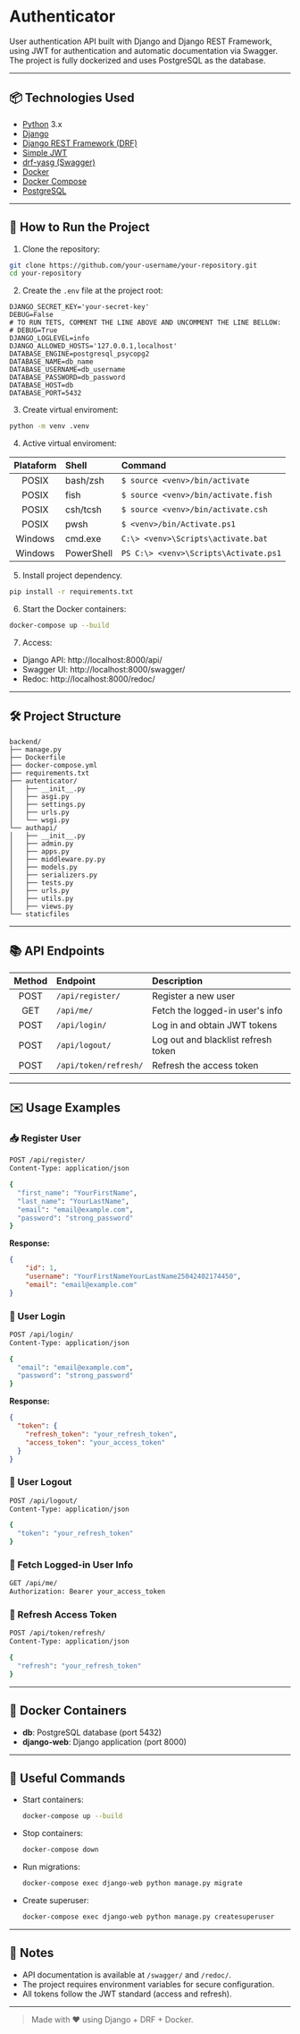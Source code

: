 
# Authenticator

User authentication API built with Django and Django REST Framework, using JWT for authentication and automatic documentation via Swagger. The project is fully dockerized and uses PostgreSQL as the database.

---

## 📦 Technologies Used

- [Python](https://www.python.org/) 3.x
- [Django](https://www.djangoproject.com/)
- [Django REST Framework (DRF)](https://www.django-rest-framework.org/)
- [Simple JWT](https://django-rest-framework-simplejwt.readthedocs.io/en/latest/)
- [drf-yasg (Swagger)](https://drf-yasg.readthedocs.io/en/stable/)
- [Docker](https://www.docker.com/)
- [Docker Compose](https://docs.docker.com/compose/)
- [PostgreSQL](https://www.postgresql.org/)

---

## 🚀 How to Run the Project

1. Clone the repository:

```bash
git clone https://github.com/your-username/your-repository.git
cd your-repository
```

2. Create the `.env` file at the project root:

```env
DJANGO_SECRET_KEY='your-secret-key'
DEBUG=False
# TO RUN TETS, COMMENT THE LINE ABOVE AND UNCOMMENT THE LINE BELLOW:
# DEBUG=True
DJANGO_LOGLEVEL=info
DJANGO_ALLOWED_HOSTS='127.0.0.1,localhost'
DATABASE_ENGINE=postgresql_psycopg2
DATABASE_NAME=db_name
DATABASE_USERNAME=db_username
DATABASE_PASSWORD=db_password
DATABASE_HOST=db
DATABASE_PORT=5432
```

3. Create virtual enviroment:

```bash
python -m venv .venv
```

4. Active virtual enviroment:

| Plataform | Shell          | Command |
|:------:|:------------------ |:---------------------------------|
| POSIX   | bash/zsh        | ```$ source <venv>/bin/activate```      |
| POSIX   | fish        | ```$ source <venv>/bin/activate.fish```      |
| POSIX   | csh/tcsh        | ```$ source <venv>/bin/activate.csh```      |
| POSIX   | pwsh        | ```$ <venv>/bin/Activate.ps1```      |
| Windows   | cmd.exe        | ```C:\> <venv>\Scripts\activate.bat```      |
 Windows   | PowerShell        | ```PS C:\> <venv>\Scripts\Activate.ps1```      |

5. Install project dependency.

```bash
pip install -r requirements.txt
```

6. Start the Docker containers:

```bash
docker-compose up --build
```

7. Access:

- Django API: http://localhost:8000/api/
- Swagger UI: http://localhost:8000/swagger/
- Redoc: http://localhost:8000/redoc/

---

## 🛠 Project Structure

```
backend/
├── manage.py
├── Dockerfile
├── docker-compose.yml
├── requirements.txt
├── autenticator/
│   ├── __init__.py
│   ├── asgi.py
│   ├── settings.py
│   ├── urls.py
│   └── wsgi.py
└── authapi/ 
│   ├── __init__.py
│   ├── admin.py
│   ├── apps.py
│   ├── middleware.py.py
│   ├── models.py
│   ├── serializers.py
│   ├── tests.py
│   ├── urls.py
│   ├── utils.py
│   ├── views.py
└── staticfiles
```

---

## 📚 API Endpoints

| Method | Endpoint             | Description                          |
|:------:|:--------------------- |:------------------------------------|
| POST   | `/api/register/`       | Register a new user                 |
| GET    | `/api/me/`             | Fetch the logged-in user's info     |
| POST   | `/api/login/`          | Log in and obtain JWT tokens        |
| POST   | `/api/logout/`         | Log out and blacklist refresh token |
| POST   | `/api/token/refresh/`  | Refresh the access token            |

---

## ✉️ Usage Examples

### 📥 Register User

```bash
POST /api/register/
Content-Type: application/json

{
  "first_name": "YourFirstName",
  "last_name": "YourLastName",
  "email": "email@example.com",
  "password": "strong_password"
}
```

**Response:**

```json
{
    "id": 1,
    "username": "YourFirstNameYourLastName25042402174450",
    "email": "email@example.com"
}
```

### 🔐 User Login

```bash
POST /api/login/
Content-Type: application/json

{
  "email": "email@example.com",
  "password": "strong_password"
}
```

**Response:**

```json
{
  "token": {
    "refresh_token": "your_refresh_token",
    "access_token": "your_access_token"
  }
}
```

### 🔐 User Logout

```bash
POST /api/logout/
Content-Type: application/json

{
  "token": "your_refresh_token"
}
```

### 👤 Fetch Logged-in User Info

```bash
GET /api/me/
Authorization: Bearer your_access_token
```

### 🔄 Refresh Access Token

```bash
POST /api/token/refresh/
Content-Type: application/json

{
  "refresh": "your_refresh_token"
}
```

---

## 🐳 Docker Containers

- **db**: PostgreSQL database (port 5432)
- **django-web**: Django application (port 8000)

---

## 📜 Useful Commands

- Start containers:

  ```bash
  docker-compose up --build
  ```

- Stop containers:

  ```bash
  docker-compose down
  ```

- Run migrations:

  ```bash
  docker-compose exec django-web python manage.py migrate
  ```

- Create superuser:

  ```bash
  docker-compose exec django-web python manage.py createsuperuser
  ```

---

## 🧩 Notes

- API documentation is available at `/swagger/` and `/redoc/`.
- The project requires environment variables for secure configuration.
- All tokens follow the JWT standard (access and refresh).

---

> Made with ❤️ using Django + DRF + Docker.